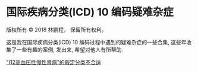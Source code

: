 # 国际疾病分类(ICD) 10 编码疑难杂症

版权所有 © 2018 林鹏程， 保留所有权利。

这是我在国际疾病分类(ICD) 10 编码过程中遇到的疑难杂症的一些合集,
这些年收集了一些有趣的案例, 发出来, 希望对他人有所帮助.

["I12高血压性慢性肾病"的假定分类不合适](./doc/I12.md)
